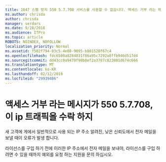 ```yaml
---
title: 1047 스팸 방지 550 5.7.708 서비스를 사용할 수 없습니다. 액세스 거부 라는 메시지가이 IP에서 수락 하지 트래픽
ms.author: chrisda
author: chrisda
manager: serdars
ms.date: 9/28/2018
ms.audience: ITPro
ms.topic: article
ROBOTS: NOINDEX, NOFOLLOW
localization_priority: Normal
ms.assetid: f502f794-03c5-4e08-9095-b801528f67c4
ms.openlocfilehash: fdc6500a8284031f86a95c7292a8ffb946d517d4
ms.sourcegitcommit: dd43cc0a9470f98b8ef2a3787c823801d674c666
ms.translationtype: MT
ms.contentlocale: ko-KR
ms.lasthandoff: 02/12/2019
ms.locfileid: "29939486"
---
```

# <a name="550-57708-access-denied-traffic-not-accepted-from-this-ip"></a>액세스 거부 라는 메시지가 550 5.7.708,이 ip 트래픽을 수락 하지

새 고객에 게에서 일반적으로 사용 되는 IP 주소 알려진, 낮은 신뢰도에서 전자 메일을 보낼 때이 오류가 발생 합니다.
  
라이선스를 구입 하기 전에 이러한 IP 주소에서 전자 메일을 보내야, 라이선스를 구입 하려면 수 있을 때까지 예외를 요청 하는 지원을 문의 하십시오.
  

